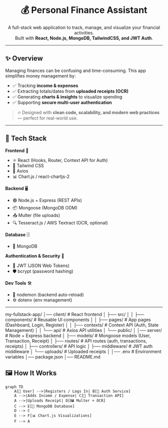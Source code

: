 <h1 align="center">💰 Personal Finance Assistant</h1>

<p align="center">
A full-stack web application to track, manage, and visualize your financial activities.<br/>
Built with <b>React, Node.js, MongoDB, TailwindCSS, and JWT Auth</b>.
</p>

---

## ✨ Overview  

Managing finances can be confusing and time-consuming. This app simplifies money management by:  
- ✅ Tracking **income & expenses**  
- ✅ Extracting totals/dates from **uploaded receipts (OCR)**  
- ✅ Generating **charts & insights** to visualize spending  
- ✅ Supporting **secure multi-user authentication**  

> 🔥 Designed with **clean code, scalability, and modern web practices** — perfect for real-world use.  

---

## 🚀 Tech Stack  

**Frontend** 🎨  
- ⚛️ React (Hooks, Router, Context API for Auth)  
- 🎨 Tailwind CSS  
- 🔗 Axios  
- 📊 Chart.js / react-chartjs-2  

**Backend** 🖥️  
- 🟢 Node.js + Express (REST APIs)  
- 📦 Mongoose (MongoDB ODM)  
- 📤 Multer (file uploads)  
- 🔍 Tesseract.js / AWS Textract (OCR, optional)  

**Database** 🗄️  
- 🍃 MongoDB  

**Authentication & Security** 🔐  
- 🔑 JWT (JSON Web Tokens)  
- 🛡️ bcrypt (password hashing)  

**Dev Tools** 🛠️  
- 🔄 nodemon (backend auto-reload)  
- ⚙️ dotenv (env management)  

---
my-fullstack-app/
│── client/                 # React frontend
│   ├── src/
│   │   ├── components/     # Reusable UI components
│   │   ├── pages/          # App pages (Dashboard, Login, Register)
│   │   ├── contexts/       # Context API (Auth, State Management)
│   │   └── api/            # Axios API utilities
│   └── public/
│
│── server/                 # Node + Express backend
│   ├── models/             # Mongoose models (User, Transaction, Receipt)
│   ├── routes/             # API routes (auth, transactions, receipts)
│   ├── controllers/        # API logic
│   ├── middleware/         # JWT auth middleware
│   └── uploads/            # Uploaded receipts
│
│── .env                    # Environment variables
│── package.json
│── README.md


## 🖼️ How It Works  

```mermaid
graph TD
    A[👤 User] -->|Registers / Logs In| B[🔑 Auth Service]
    A -->|Adds Income / Expense| C[📝 Transaction API]
    A -->|Uploads Receipt| D[🖼️ Multer + OCR]
    C --> E[🍃 MongoDB Database]
    D --> C
    E --> F[📊 Chart.js Visualizations]
    F --> A

